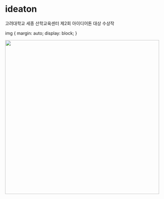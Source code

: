# ideaton
고려대학교 세종 산학교육센터 제2회 아이디어톤 대상 수상작 

img {
	margin: auto;
	display: block;
}

<img width="500" src="https://user-images.githubusercontent.com/70839563/136645408-a16244d4-8fc8-49ff-86fb-e1806e158472.png"></img>
